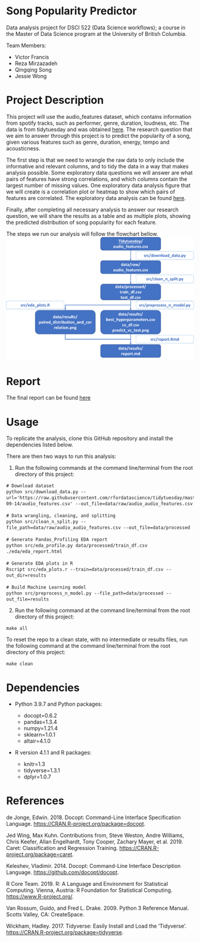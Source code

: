 # Song Popularity Predictor
Data analysis project for DSCI 522 (Data Science workflows); a course in the Master of Data Science program at the University of British Columbia.

Team Members:
* Victor Francis
* Reza Mirzazadeh
* Qingqing Song
* Jessie Wong

# Project Description
This project will use the audio_features dataset, which contains information from spotify tracks, such as performer, genre, duration, loudness, etc. The data is from tidytuesday and was obtained [here](https://github.com/rfordatascience/tidytuesday/blob/master/data/2021/2021-09-14/readme.md).
The research question that we aim to answer through this project is to predict the popularity of a song, given various features such as genre, duration, energy, tempo and acousticness. 

The first step is that we need to wrangle the raw data to only include the informative and relevant columns, and to tidy the data in a way that makes analysis possible. Some exploratory data questions we will answer are what pairs of features have strong correlations, and which columns contain the largest number of missing values. One exploratory data analysis figure that we will create is a correlation plot or heatmap to show which pairs of features are correlated. The exploratory data analysis can be found  [here](https://github.com/jessie14/DSCI_522_Spotify_Track_Popularity_Predictor/tree/main/eda).

Finally, after completing all necessary analysis to answer our research question, we will share the results as a table and as multiple plots, showing the predicted distribution of song popularity for each feature.

The steps we run our analysis will follow the flowchart bellow.
![](flowchart.png)


# Report
The final report can be found [here](https://github.com/UBC-MDS/DSCI_522_Spotify_Track_Popularity_Predictor/blob/main/doc/spotify-track-predictor-report.md)

# Usage
To replicate the analysis, clone this GitHub repository and install the dependencies listed below.

There are then two ways to run this analysis:  
  1. Run the following commands at the command line/terminal from the root directory of this project:

```
# Download dataset
python src/download_data.py --url='https://raw.githubusercontent.com/rfordatascience/tidytuesday/master/data/2021/2021-09-14/audio_features.csv' --out_file=data/raw/audio_audio_features.csv

# Data wrangling, cleaning, and splitting
python src/clean_n_split.py --file_path=data/raw/audio_audio_features.csv --out_file=data/processed

# Generate Pandas_Profiling EDA report
python src/eda_profile.py data/processed/train_df.csv ./eda/eda_report.html

# Generate EDA plots in R
Rscript src/eda_plots.r --train=data/processed/train_df.csv --out_dir=results

# Build Machine Learning model
python src/preprocess_n_model.py --file_path=data/processed --out_file=results
```
  2. Run the following command at the command line/terminal from the root directory of this project:

```
make all
```

To reset the repo to a clean state, with no intermediate or results files, run the following command at the command line/terminal from the root directory of this project:

```
make clean
```

# Dependencies
* Python 3.9.7 and Python packages:
    * docopt=0.6.2
    * pandas=1.3.4
    * numpy=1.21.4
    * sklearn=1.0.1
    * altair=4.1.0

* R version 4.1.1 and R packages:
    * knitr=1.3
    * tidyverse=1.3.1
    * dplyr=1.0.7
    

# References

de Jonge, Edwin. 2018. Docopt: Command-Line Interface Specification Language. https://CRAN.R-project.org/package=docopt.

Jed Wing, Max Kuhn. Contributions from, Steve Weston, Andre Williams, Chris Keefer, Allan Engelhardt, Tony Cooper, Zachary Mayer, et al. 2019. Caret: Classification and Regression Training. https://CRAN.R-project.org/package=caret.

Keleshev, Vladimir. 2014. Docopt: Command-Line Interface Description Language. https://github.com/docopt/docopt.

R Core Team. 2019. R: A Language and Environment for Statistical Computing. Vienna, Austria: R Foundation for Statistical Computing. https://www.R-project.org/.

Van Rossum, Guido, and Fred L. Drake. 2009. Python 3 Reference Manual. Scotts Valley, CA: CreateSpace.

Wickham, Hadley. 2017. Tidyverse: Easily Install and Load the ’Tidyverse’. https://CRAN.R-project.org/package=tidyverse.
